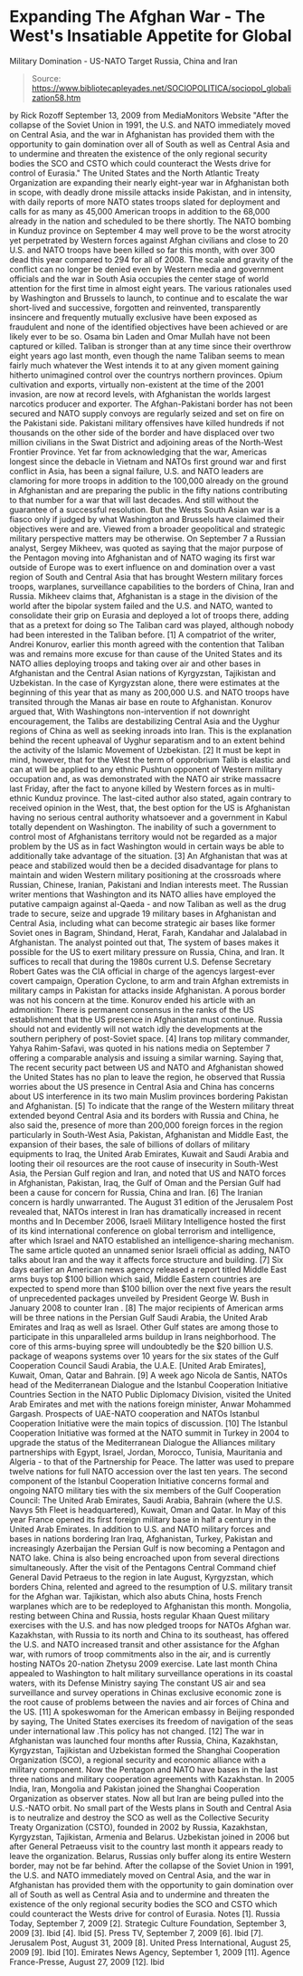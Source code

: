 # Expanding The Afghan War - The West's Insatiable Appetite for Global 
Military Domination - US-NATO Target Russia, China and Iran

> Source: https://www.bibliotecapleyades.net/SOCIOPOLITICA/sociopol_globalization58.htm

by Rick Rozoff
September 13, 2009
from
MediaMonitors Website
"After the collapse of the Soviet Union in
1991, the U.S. and NATO immediately moved on Central Asia, and the war
in Afghanistan has provided them with the opportunity to gain domination
over all of South as well as Central Asia and to undermine and threaten
the existence of the only regional security bodies the SCO and CSTO
which could counteract the Wests drive for control of Eurasia."
The United States and the North Atlantic Treaty
Organization are expanding their nearly eight-year war in Afghanistan both
in scope, with deadly drone missile attacks inside Pakistan, and in
intensity, with daily reports of more NATO states troops slated for
deployment and calls for as many as 45,000 American troops in addition to
the 68,000 already in the nation and scheduled to be there shortly.
The NATO bombing in Kunduz province on September 4 may well prove to be the
worst atrocity yet perpetrated by Western forces against Afghan civilians
and close to 20 U.S. and NATO troops have been killed so far this month,
with over 300 dead this year compared to 294 for all of 2008.
The scale and gravity of the conflict can no longer be denied even by
Western media and government officials and the war in South Asia occupies
the center stage of world attention for the first time in almost eight
years.
The various rationales used by Washington and Brussels to launch, to
continue and to escalate the war short-lived and successive, forgotten and
reinvented, transparently insincere and frequently mutually exclusive have
been exposed as fraudulent and none of the identified objectives have been
achieved or are likely ever to be so.
Osama
bin Laden and Omar Mullah have not been captured or
killed.
Taliban is stronger than at any time since their
overthrow eight years ago last month, even though the name Taliban seems
to mean fairly much whatever the West intends it to at any given moment
gaining hitherto unimagined control over the countrys northern provinces.
Opium cultivation and exports, virtually non-existent at the time of the
2001 invasion, are now at record levels, with Afghanistan the worlds
largest narcotics producer and exporter.
The Afghan-Pakistani border has not been secured and NATO supply convoys are
regularly seized and set on fire on the Pakistani side. Pakistani military
offensives have killed hundreds if not thousands on the other side of the
border and have displaced over two million civilians in the Swat District
and adjoining areas of the North-West Frontier Province.
Yet far from acknowledging that the war, Americas longest since the debacle
in Vietnam and NATOs first ground war and first conflict in Asia, has been
a signal failure, U.S. and NATO leaders are clamoring for more troops in
addition to the 100,000 already on the ground in Afghanistan and are
preparing the public in the fifty nations contributing to that number for a
war that will last decades. And still without the guarantee of a successful
resolution.
But the Wests South Asian war is a fiasco only if judged by what Washington
and Brussels have claimed their objectives were and are. Viewed from a
broader geopolitical and strategic military perspective matters may be
otherwise.
On September 7 a Russian analyst, Sergey Mikheev, was quoted as
saying that the major purpose of the Pentagon moving into Afghanistan and of
NATO waging its first war outside of Europe was to exert influence on and
domination over a vast region of South and Central Asia that has brought
Western military forces troops, warplanes, surveillance capabilities to
the borders of China, Iran and Russia.
Mikheev claims that,
Afghanistan is a stage in the division of
the world after the bipolar system failed and the U.S. and NATO,
wanted to consolidate their grip on Eurasia
and deployed a lot of
troops there, adding that as a pretext for doing so The Taliban card
was played, although nobody had been interested in the Taliban before.
[1]
A compatriot of the writer, Andrei Konurov,
earlier this month agreed with the contention that Taliban was and remains
more excuse for than cause of the United States and its NATO allies
deploying troops and taking over air and other bases in Afghanistan and the
Central Asian nations of Kyrgyzstan, Tajikistan and Uzbekistan.
In the case of Kyrgyzstan alone, there were
estimates at the beginning of this year that as many as 200,000 U.S. and
NATO troops have transited through the Manas air base en route to
Afghanistan.
Konurov argued that,
With Washingtons non-intervention if not
downright encouragement, the Talibs are destabilizing Central
Asia and the Uyghur regions of China as well as seeking inroads into
Iran. This is the explanation behind the recent upheaval of Uyghur
separatism and to an extent behind the activity of the Islamic Movement
of Uzbekistan. [2]
It must be kept in mind, however, that for the
West the term of opprobrium Talib is elastic and can at will be
applied to any ethnic Pushtun opponent of Western military occupation and,
as was demonstrated with the NATO air strike massacre last Friday, after the
fact to anyone killed by Western forces as in multi-ethnic Kunduz province.
The last-cited author also stated, again contrary to received opinion in the
West, that,
the best option for the US is Afghanistan
having no serious central authority whatsoever and a government in Kabul
totally dependent on Washington. The inability of such a government to
control most of Afghanistans territory would not be regarded as a major
problem by the US as in fact Washington would in certain ways be able to
additionally take advantage of the situation. [3]
An Afghanistan that was at peace and stabilized
would then be a decided disadvantage for plans to maintain and widen Western
military positioning at the crossroads where Russian, Chinese, Iranian,
Pakistani and Indian interests meet.
The Russian writer mentions that Washington and its NATO allies have
employed the putative campaign against al-Qaeda - and now Taliban as well as
the drug trade to secure, seize and upgrade 19 military bases in
Afghanistan and Central Asia, including what can become strategic air bases
like former Soviet ones in Bagram, Shindand, Herat, Farah, Kandahar and
Jalalabad in Afghanistan.
The analyst pointed out that,
The system of bases makes it possible for
the US to exert military pressure on Russia, China, and Iran.
It suffices to recall that during the 1980s
current U.S. Defense Secretary Robert Gates was the CIA official in
charge of the agencys largest-ever covert campaign, Operation Cyclone, to
arm and train Afghan extremists in military camps in Pakistan for attacks
inside Afghanistan. A porous border was not his concern at the time.
Konurov ended his article with an admonition:
There is permanent consensus in the ranks
of the US establishment that the US presence in Afghanistan must
continue. Russia should not and evidently will not watch idly the
developments at the southern periphery of post-Soviet space. [4]
Irans top military commander, Yahya
Rahim-Safavi, was quoted in his nations media on September 7 offering a
comparable analysis and issuing a similar warning.
Saying that,
The recent security pact between US and
NATO and Afghanistan showed the United States has no plan to leave the
region, he observed that Russia worries about the US presence in
Central Asia and China has concerns about US interference in its two
main Muslim provinces bordering Pakistan and Afghanistan. [5]
To indicate that the range of the Western
military threat extended beyond Central Asia and its borders with Russia and
China, he also said the,
presence of more than 200,000 foreign
forces in the region particularly in South-West Asia, Pakistan,
Afghanistan and Middle East, the expansion of their bases, the sale of
billions of dollars of military equipments to Iraq, the United Arab
Emirates, Kuwait and Saudi Arabia and looting their oil resources are
the root cause of insecurity in South-West Asia, the Persian Gulf region
and Iran, and noted that US and NATO forces in Afghanistan, Pakistan,
Iraq, the Gulf of Oman and the Persian Gulf had been a cause for concern
for Russia, China and Iran. [6]
The Iranian concern is hardly unwarranted.
The August 31 edition of the Jerusalem Post
revealed that,
NATOs interest in Iran has dramatically
increased in recent months and In December 2006, Israeli Military
Intelligence hosted the first of its kind international conference on
global terrorism and intelligence, after which Israel and NATO
established an intelligence-sharing mechanism.
The same article quoted an unnamed senior
Israeli official as adding,
NATO talks about Iran and the way it
affects force structure and building. [7]
Six days earlier an American news agency
released a report titled Middle
East arms buys top $100 billion which said,
Middle Eastern countries are expected to
spend more than $100 billion over the next five years the result of
unprecedented packages
unveiled by President George W. Bush in January
2008 to counter Iran
. [8]
The major recipients of American arms will be
three nations in the Persian Gulf Saudi Arabia, the United Arab Emirates
and Iraq as well as Israel.
Other Gulf states are among those to participate in this unparalleled arms
buildup in Irans neighborhood.
The core of this arms-buying spree will
undoubtedly be the $20 billion U.S. package of weapons systems over 10
years for the six states of the Gulf Cooperation Council Saudi Arabia,
the U.A.E. [United Arab Emirates], Kuwait, Oman, Qatar and Bahrain.
[9]
A week ago Nicola de Santis, NATOs head
of the Mediterranean Dialogue and the Istanbul Cooperation
Initiative Countries Section in the NATO Public Diplomacy Division,
visited the United Arab Emirates and met with the nations foreign minister,
Anwar Mohammed Gargash.
Prospects of UAE-NATO cooperation and
NATOs Istanbul Cooperation Initiative were the main topics of
discussion. [10]
The Istanbul Cooperation Initiative was
formed at the NATO summit in Turkey in 2004 to upgrade the status of the
Mediterranean Dialogue the Alliances military partnerships with Egypt,
Israel, Jordan, Morocco, Tunisia, Mauritania and Algeria - to that of the
Partnership for Peace. The latter was used to prepare twelve nations for
full NATO accession over the last ten years.
The second component of the Istanbul Cooperation Initiative concerns formal
and ongoing NATO military ties with the six members of the Gulf Cooperation
Council: The United Arab Emirates, Saudi Arabia, Bahrain (where the U.S.
Navys 5th Fleet is headquartered), Kuwait, Oman and Qatar.
In May of this year France opened its first foreign military base in half a
century in the United Arab Emirates.
In addition to U.S. and NATO military forces and bases in nations bordering
Iran Iraq, Afghanistan, Turkey, Pakistan and increasingly Azerbaijan the
Persian Gulf is now becoming a Pentagon and NATO lake.
China is also being encroached upon from several directions simultaneously.
After the visit of the Pentagons Central Command chief General David
Petraeus to the region in late August, Kyrgyzstan, which borders China,
relented and agreed to the resumption of U.S. military transit for the
Afghan war.
Tajikistan, which also abuts China, hosts French warplanes which are to be
redeployed to Afghanistan this month.
Mongolia, resting between China and Russia, hosts regular Khaan Quest
military exercises with the U.S. and has now pledged troops for NATOs
Afghan war.
Kazakhstan, with Russia to its north and China to its southeast, has offered
the U.S. and NATO increased transit and other assistance for the Afghan war,
with rumors of troop commitments also in the air, and is currently hosting
NATOs 20-nation Zhetysu 2009 exercise.
Late last month China appealed to Washington to halt military surveillance
operations in its coastal waters, with its Defense Ministry saying
The constant US air and sea surveillance
and survey operations in Chinas exclusive economic zone is the root
cause of problems between the navies and air forces of China and the
US. [11]
A spokeswoman for the American embassy in
Beijing responded by saying,
The United States exercises its freedom of
navigation of the seas under international law
.This policy has not
changed. [12]
The war in Afghanistan was launched four months
after Russia, China, Kazakhstan, Kyrgyzstan, Tajikistan and Uzbekistan
formed the Shanghai Cooperation Organization (SCO),
a regional security and economic alliance with a military component. Now the
Pentagon and NATO have bases in the last three nations and military
cooperation agreements with Kazakhstan.
In 2005 India, Iran, Mongolia and Pakistan joined the Shanghai
Cooperation Organization as observer states. Now all but Iran are being
pulled into the U.S.-NATO orbit. No small part of the Wests plans in South
and Central Asia is to neutralize and destroy the SCO as well as the
Collective Security Treaty Organization (CSTO),
founded in 2002 by Russia, Kazakhstan, Kyrgyzstan, Tajikistan, Armenia and
Belarus.
Uzbekistan joined in 2006 but after General Petraeuss visit to the country
last month it appears ready to leave the organization. Belarus, Russias
only buffer along its entire Western border, may not be far behind.
After the collapse of the Soviet Union in 1991, the U.S. and NATO
immediately moved on Central Asia, and the war in Afghanistan has provided
them with the opportunity to gain domination over all of South as well as
Central Asia and to undermine and threaten the existence of the only
regional security bodies the SCO and CSTO which could counteract the
Wests drive for control of Eurasia.
Notes
[1]. Russia Today, September 7, 2009
[2]. Strategic Culture Foundation, September 3, 2009
[3]. Ibid
[4]. Ibid
[5]. Press TV, September 7, 2009
[6]. Ibid
[7]. Jerusalem Post, August 31, 2009
[8]. United Press International, August 25, 2009
[9]. Ibid
[10]. Emirates News Agency, September 1, 2009
[11]. Agence France-Presse, August 27, 2009
[12]. Ibid
